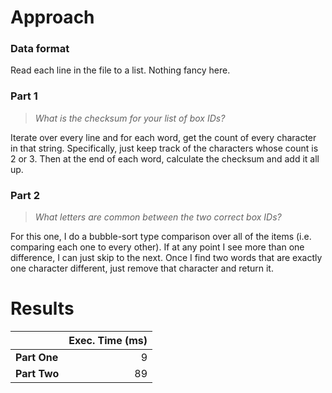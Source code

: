 # Approach
### Data format

Read each line in the file to a list. Nothing fancy here.

### Part 1
> _What is the checksum for your list of box IDs?_

Iterate over every line and for each word, get the count of every character in that string. Specifically, just keep
track of the characters whose count is 2 or 3. Then at the end of each word, calculate the checksum and add it all up.

### Part 2
> _What letters are common between the two correct box IDs?_

For this one, I do a bubble-sort type comparison over all of the items (i.e. comparing each one to every other). If at any
point I see more than one difference, I can just skip to the next. Once I find two words that are exactly one character
different, just remove that character and return it.

# Results

|              | Exec. Time (ms) |
|--------------|----------------:|
| **Part One** |               9 |
| **Part Two** |              89 |
